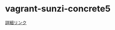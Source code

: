 vagrant-sunzi-concrete5
=======================

[詳細リンク](http://okbm.hatenablog.com/entry/2014/02/15/224748)
